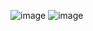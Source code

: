 ![image](https://github.com/user-attachments/assets/305f53b1-41cf-4108-9900-359ed17fa907)
![image](https://github.com/user-attachments/assets/5adafbcd-55e8-4503-9f3c-abec9c22a150)
